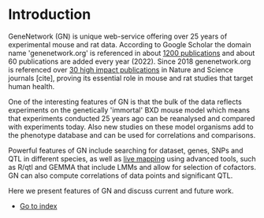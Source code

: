 # Introduction

GeneNetwork (GN) is unique web-service offering over 25 years of experimental mouse and rat data.
According to Google Scholar the domain name 'genenetwork.org' is referenced in about [1200 publications](https://scholar.google.com/scholar?q=genenetwork.org) and about 60 publications are added every year (2022). Since 2018 genenetwork.org is referenced over [30 high impact publications](https://scholar.google.com/scholar?as_ylo=2018&q=genenetwork.org+nature.com&hl=en&as_sdt=0,43) in Nature and Science journals [cite], proving its essential role in mouse and rat studies that target human health.

One of the interesting features of GN is that the bulk of the data reflects experiments on the genetically 'immortal' BXD mouse model which means that experiments conducted 25 years ago can be reanalysed and compared with experiments today. Also new studies on these model organisms add to the phenotype database and can be used for correlations and comparisons.

Powerful features of GN include searching for dataset, genes, SNPs and QTL in different species, as well as [live mapping](mapping.md) using advanced tools, such as R/qtl and GEMMA that include LMMs and allow for selection of cofactors.
GN can also compute correlations of data points and significant QTL.

Here we present features of GN and discuss current and future work.

* [Go to index](index.md)
